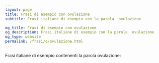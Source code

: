 ```yaml
---
layout: page
title: Frasi di esempio con ovulazione 
subtitle: Frasi italiane di esempio con la parola  ovulazione

og_title: Frasi di esempio con ovulazione 
og_description: Frasi italiane di esempio con la parola  ovulazione
og_type: website
permalink: /frasi/o/ovulazione.html
---
```


Frasi italiane di esempio contenenti la parola ovulazione:


